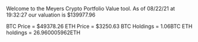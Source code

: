 Welcome to the Meyers Crypto Portfolio Value tool. 
As of 08/22/21 at 19:32:27 our valuation is $139977.96 

BTC Price = $49378.26
 ETH Price = $3250.63
BTC Holdings = 1.06BTC
 ETH holdings = 26.960005962ETH 
